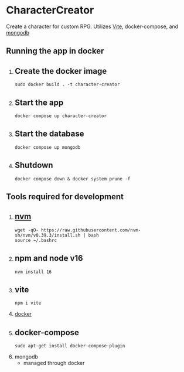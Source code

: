 # CharacterCreator
Create a character for custom RPG. Utilizes [Vite](https://vitejs.dev/), docker-compose, and [mongodb](https://www.mongodb.com/)

## Running the app in docker
1. Create the docker image
    - 
    ```
    sudo docker build . -t character-creator
    ```
2. Start the app
    - 
    ```
    docker compose up character-creator
    ```
3. Start the database
    - 
    ```
    docker compose up mongodb
    ```
4. Shutdown
    - 
    ```
    docker compose down & docker system prune -f
    ```

## Tools required for development
1. [nvm](https://github.com/nvm-sh/nvm#install--update-script)
    -
    ```
    wget -qO- https://raw.githubusercontent.com/nvm-sh/nvm/v0.39.3/install.sh | bash
    source ~/.bashrc
    ```
1. npm and node v16
    - 
    ```
    nvm install 16
    ```
2. vite
    - 
    ```
    npm i vite
    ```
3. [docker](https://docs.docker.com/engine/install/ubuntu/)
4. docker-compose
    - 
    ```
    sudo apt-get install docker-compose-plugin
    ```
5. mongodb
    - managed through docker
